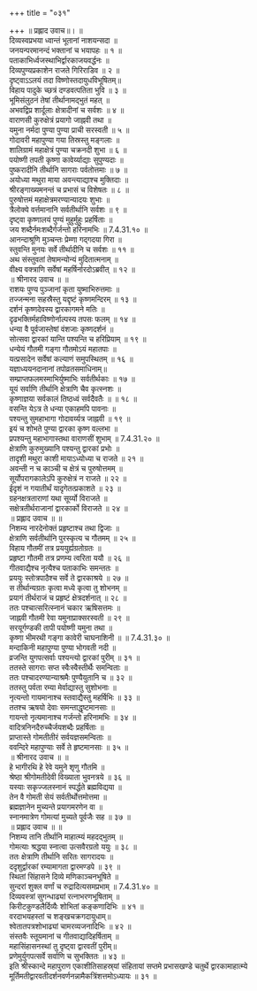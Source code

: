 +++
title = "०३१"

+++
॥ प्रह्लाद उवाच॥। ॥  
दिव्यस्वप्रभया ध्वान्तं भूतानां नाशयन्सदा ॥  
जनयन्परमानन्दं भक्तानां च भयापहः ॥ १ ॥  
पताकाभिर्ध्वजस्थाभिर्द्वारकाजयवर्द्धनः ॥  
दिव्यपुण्यप्रकाशेन राजते गिरिराडिव ॥ २ ॥  
दृष्ट्वाऽऽलयं तदा विष्णोस्तदायुधविभूषितम्॥  
विहाय पादुके च्छत्रं दण्डवत्पतिता भुवि ॥ ३ ॥  
भूमिसंलुठनं तेषां तीर्थानामद्भुतं महत् ॥  
अभवद्विप्र शार्दूलाः क्षेत्रादीनां च सर्वशः ॥ ४ ॥  
वाराणसी कुरुक्षेत्रं प्रयागो जाह्नवी तथा ॥  
यमुना नर्मदा पुण्या पुण्या प्राची सरस्वती ॥ ५ ॥  
गोदावरी महापुण्या गया तिस्रस्तु मङ्गलाः ॥  
शालिग्रामं महाक्षेत्रं पुण्या चक्रनदी शुभा ॥ ६ ॥  
पयोष्णी तपती कृष्णा कावेर्य्याद्याः सुपुण्यदाः ॥  
पुष्करादीनि तीर्थानि सागराः पर्वतोत्तमाः ॥ ७ ॥  
अयोध्या मथुरा माया अवन्त्याद्याश्च मुक्तिदाः ॥  
श्रीरङ्गाख्यमनन्तं च प्रभासं च विशेषतः ॥ ८ ॥  
पुरुषोत्तमं महाक्षेत्रमरण्यान्यादयः शुभाः ॥  
त्रैलोक्ये वर्त्तमानानि सर्वतीर्थानि सर्वशः ॥ ९ ॥  
दृष्ट्वा कृष्णालयं पुण्यं मुहुर्मुहुः प्रहर्षिताः ॥  
जय शब्दैर्नमःशब्दैर्गर्जन्तो हरिनामभिः ॥ 7.4.31.१० ॥  
आनन्दाश्रूणि मुञ्चन्तः प्रेम्णा गद्गदया गिरा ॥  
स्तुवन्ति मुनयः सर्वे तीर्थादीनि च सर्वशः ॥ ११ ॥  
अथ संस्तुवतां तेषामन्योन्यं मुदितात्मनाम् ॥  
वीक्ष्य वक्त्राणि सर्वेषां महर्षिर्नारदोऽब्रवीत् ॥ १२ ॥  
॥ श्रीनारद उवाच ॥ ॥  
राशयः पुण्य पुञ्जानां कृता युष्माभिरुत्तमाः ॥  
तज्जन्मना सहस्रैस्तु यद्दृष्टं कृष्णमन्दिरम् ॥ १३ ॥  
दर्शनं कृष्णदेवस्य द्वारकागमने मतिः ॥  
दृढभक्तिर्महाविष्णोर्नाल्पस्य तपसः फलम् ॥ १४ ॥  
धन्या वै पूर्वजास्तेषां वंशजाः कृष्णदर्शनं ॥  
सोत्सवा द्वारकां यान्ति पश्यन्ति च हरिप्रियाम् ॥ १९ ॥  
धन्येयं गौतमी गङ्गा गौतमोऽयं महातपाः ॥  
यत्प्रसादेन सर्वेषां कल्याणं समुपस्थितम् ॥ १६ ॥  
यज्ञाध्ययनदानानां तपोव्रतसमाधिनाम्॥  
सम्प्राप्तफलमस्माभिर्युष्माभिः सर्वतीर्थकाः ॥ १७ ॥  
यूयं सर्वाणि तीर्थानि क्षेत्राणि चैव कृत्स्नशः ॥  
कृष्णाज्ञया सर्वकालं तिष्ठध्वं सर्वदैवतैः ॥ ॥ १८ ॥  
वसन्ति येऽत्र ते धन्या एकाहमपि पावनाः ॥  
पश्यन्तु सुमहाभागा गोदावर्य्यत्र जाह्नवी ॥ १९ ॥  
इयं च शोभते पुण्या द्वारका कृष्ण वल्लभा ॥  
प्रपश्यन्तु महाभागास्तथा वाराणसीं शुभाम् ॥ 7.4.31.२० ॥  
क्षेत्राणि कुरुमुख्यानि पश्यन्तु द्वारकां प्रभोः ॥  
तादृशी मथुरा काशी मायाऽध्योध्या च राजते ॥ २१ ॥  
अवन्ती न च काञ्ची च क्षेत्रं च पुरुषोत्तमम् ॥  
सूर्योपरागकालेऽपि कुरुक्षेत्रं न राजते ॥ २२ ॥  
ईदृशं न गयातीर्थं यादृगेतत्प्रकाशते ॥ २३ ॥  
ग्रहनक्षत्रताराणां यथा सूर्य्यो विराजते ॥  
सक्षेत्रतीर्थराजानां द्वारकार्को विराजते ॥ २४ ॥  
॥ प्रह्लाद उवाच ॥ ॥  
निशम्य नारदेनोक्तं प्रहृष्टाश्च तथा द्विजाः ॥  
क्षेत्राणि सर्वतीर्थानि पुरस्कृत्य च गौतमम् ॥ २५ ॥  
विहाय गौतमीं तत्र प्रययुर्ह्यग्रतोग्रतः ॥  
प्रहृष्टा गौतमी तत्र प्रणम्य त्वरिता ययौ ॥ २६ ॥  
गीतवाद्यैश्च नृत्यैश्च पताकाभिः समन्ततः ॥  
प्रययुः स्तोत्रपाठैश्च सर्वे ते द्वारकाश्रये ॥ २७ ॥  
स तीर्थान्यग्रतः कृत्वा मध्ये कृत्वा तु शोभनम् ॥  
प्रयागं तीर्थराजं च प्रहृष्टं क्षेत्रदर्शनात् ॥ २८ ॥  
ततः पश्चात्सरित्स्नानं चकार ऋषिसत्तमः ॥  
जाह्नवी गौतमी रेवा यमुनाप्राक्सरस्वती ॥ २९ ॥  
सरयूर्गण्डकी तापी पयोष्णी यमुना तथा ॥  
कृष्णा भीमरथी गङ्गा कावेरी चाघनाशिनी ॥ ॥ 7.4.31.३० ॥  
मन्दाकिनी महापुण्या पुण्या भोगवती नदी ॥  
व्रजन्ति युगपत्सर्वाः पश्यन्त्यो द्वारकां पुरीम् ॥ ३१ ॥  
ततस्ते सागराः सप्त स्वैःस्वैस्तीर्थैः समन्विताः ॥  
ततः पश्चादरण्यान्याश्रमैः पुण्यैयुतानि च ॥ ३२ ॥  
ततस्तु पर्वता रम्या मेर्वाद्यास्तु सुशोभनाः ॥  
नृत्यन्तो गायमानाश्च स्तवाद्यैस्तु महर्षिभिः ॥ ३३ ॥  
ततश्च ऋषयो देवाः समन्ताद्धृष्टमानसाः ॥  
गायन्तो नृत्यमानाश्च गर्जन्तो हरिनामभिः ॥ ३४ ॥  
वादित्रनिनदैरुच्चैर्जयशब्दैः प्रहर्षिताः ॥  
प्राप्तास्ते गोमतीतीरं सर्वयज्ञसमन्विताः ॥  
ववन्दिरे महापुण्याः सर्वे ते हृष्टमानसाः ॥ ३५ ॥  
॥ श्रीनारद उवाच ॥ ॥  
हे भागीरथि हे रेवे यमुने शृणु गौतमि ॥  
श्रेष्ठा श्रीगोमतीदेवी विख्याता भुवनत्रये ॥ ३६ ॥  
यस्याः सकृज्जलस्नानं स्पर्द्धते ब्रह्मविद्यया ॥  
तेन वै गोमती सेयं सर्वतीर्थोत्तमोत्तमा ॥  
ब्रह्मज्ञानेन मुच्यन्ते प्रयागमरणेन वा ॥  
स्नानमात्रेण गोमत्यां मुच्यते पूर्वजैः सह ॥ ३७ ॥  
॥ प्रह्लाद उवाच ॥ ॥  
निशम्य तानि तीर्थानि माहात्म्यं महदद्भुतम् ॥  
गोमत्याः श्रद्धया स्नात्वा उत्सवैरग्रतो ययुः ॥ ३८ ॥  
ततः क्षेत्राणि तीर्थानि सरितः सागरादयः ॥  
ददृशुर्द्वारकां रम्यामागता द्वारमण्डपे ॥ ३९ ॥  
स्थितां सिंहासने दिव्ये मणिकाञ्चनभूषिते ॥  
सुन्दरां शुक्ल वर्णां च रुद्रादित्यसमप्रभाम् ॥ 7.4.31.४० ॥  
दिव्यवस्त्रां सुगन्धाढ्यां रत्नाभरणभूषिताम् ॥  
किरीटकुण्डलैर्दिव्यैः शोभितां कङ्कणादिभिः ॥ ४१ ॥  
वरदाभयहस्तां च शङ्खचक्रगदायुधाम्॥  
श्वेतातपत्रशोभाढ्यां चामरव्यजनादिभिः ॥ ४२ ॥  
संस्तवैः स्तूयमानां च गीतवाद्यादिहर्षिताम् ॥  
महासिंहासनस्थां तु दृष्ट्वा द्वारवतीं पुरीम्॥  
प्रणेमुर्युगपत्सर्वे सर्वाणि च सुभक्तितः ॥ ४३ ॥  
इति श्रीस्कान्दे महापुराण एकाशीतिसाहस्र्यां संहितायां सप्तमे प्रभासखण्डे चतुर्थे द्वारकामाहात्म्ये मूर्तिमतीद्वारवतीदर्शनवर्णनन्नामैकत्रिंशत्तमोऽध्यायः ॥ ३१ ॥